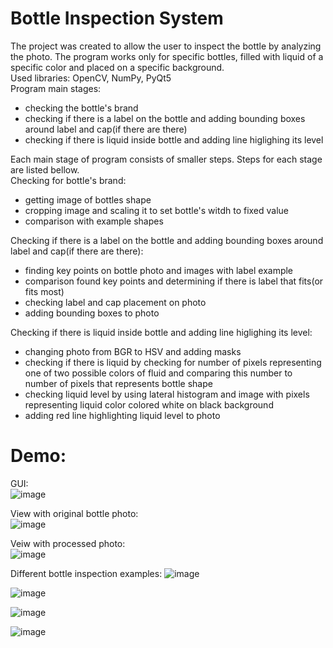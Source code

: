 # Bottle Inspection System
The project was created to allow the user to inspect the bottle by analyzing the photo. The program works only for specific bottles, filled with liquid of a specific color and placed on a specific background.\
Used libraries: OpenCV, NumPy, PyQt5\
Program main stages:
- checking the bottle's brand
- checking if there is a label on the bottle and adding bounding boxes around label and cap(if there are there)
- checking if there is liquid inside bottle and adding line higlighing its level

Each main stage of program consists of smaller steps. Steps for each stage are listed bellow.\
Checking for bottle's brand:
- getting image of bottles shape
- cropping image and scaling it to set bottle's witdh to fixed value
- comparison with example shapes

Checking if there is a label on the bottle and adding bounding boxes around label and cap(if there are there):
- finding key points on bottle photo and images with label example
- comparison found key points and determining if there is label that fits(or fits most)
- checking label and cap placement on photo
- adding bounding boxes to photo

Checking if there is liquid inside bottle and adding line higlighing its level:
- changing photo from BGR to HSV and adding masks
- checking if there is liquid by checking for number of pixels representing one of two possible colors of fluid and comparing this number to number of pixels that represents bottle shape
- checking liquid level by using lateral histogram and image with pixels representing liquid color colored white on black background
- adding red line highlighting liquid level to photo

# Demo:
GUI:\
![image](https://github.com/Qubav/Bottle_Inspection_System/assets/124883831/57697f7d-41ad-49e1-9a90-f460779e2539)

View with original bottle photo:\
![image](https://github.com/Qubav/Bottle_Inspection_System/assets/124883831/9d35fee3-a167-4d3d-b11f-027420042326)

Veiw with processed photo:\
![image](https://github.com/Qubav/Bottle_Inspection_System/assets/124883831/78b5ce1e-5d42-448b-bee6-0c87fb179c57)

Different bottle inspection examples:
![image](https://github.com/Qubav/Bottle_Inspection_System/assets/124883831/cdee85a8-7489-45c8-bded-36d202c84185)

![image](https://github.com/Qubav/Bottle_Inspection_System/assets/124883831/cb483ede-ed5b-41f3-8317-5022409166dd)

![image](https://github.com/Qubav/Bottle_Inspection_System/assets/124883831/554f325e-a4c5-4d33-8df7-c38ee23014d2)

![image](https://github.com/Qubav/Bottle_Inspection_System/assets/124883831/5052caf9-1480-4ce3-93e3-c8652b0b3845)
